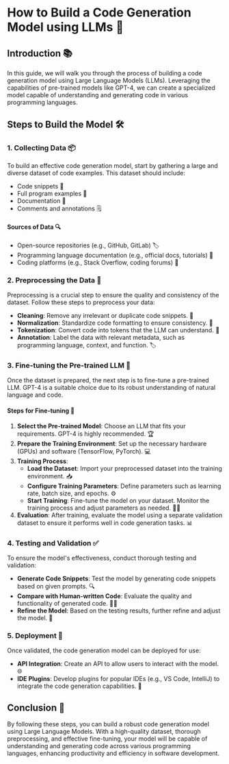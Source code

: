 # How to Build a Code Generation Model using LLMs 🚀

## Introduction 📚

In this guide, we will walk you through the process of building a code generation model using Large Language Models (LLMs). Leveraging the capabilities of pre-trained models like GPT-4, we can create a specialized model capable of understanding and generating code in various programming languages.

## Steps to Build the Model 🛠️

### 1. Collecting Data 📦

To build an effective code generation model, start by gathering a large and diverse dataset of code examples. This dataset should include:

- Code snippets 🧩
- Full program examples 📄
- Documentation 📜
- Comments and annotations 🗒️

#### Sources of Data 🔍

- Open-source repositories (e.g., GitHub, GitLab) 🏷️
- Programming language documentation (e.g., official docs, tutorials) 📘
- Coding platforms (e.g., Stack Overflow, coding forums) 💬

### 2. Preprocessing the Data 🧹

Preprocessing is a crucial step to ensure the quality and consistency of the dataset. Follow these steps to preprocess your data:

- **Cleaning**: Remove any irrelevant or duplicate code snippets. 🧼
- **Normalization**: Standardize code formatting to ensure consistency. 🔄
- **Tokenization**: Convert code into tokens that the LLM can understand. 🧩
- **Annotation**: Label the data with relevant metadata, such as programming language, context, and function. 🏷️

### 3. Fine-tuning the Pre-trained LLM 🎯

Once the dataset is prepared, the next step is to fine-tune a pre-trained LLM. GPT-4 is a suitable choice due to its robust understanding of natural language and code.

#### Steps for Fine-tuning 🔧

1. **Select the Pre-trained Model**: Choose an LLM that fits your requirements. GPT-4 is highly recommended. 🏆
2. **Prepare the Training Environment**: Set up the necessary hardware (GPUs) and software (TensorFlow, PyTorch). 💻
3. **Training Process**:
   - **Load the Dataset**: Import your preprocessed dataset into the training environment. 📥
   - **Configure Training Parameters**: Define parameters such as learning rate, batch size, and epochs. ⚙️
   - **Start Training**: Fine-tune the model on your dataset. Monitor the training process and adjust parameters as needed. 🏋️‍♀️
4. **Evaluation**: After training, evaluate the model using a separate validation dataset to ensure it performs well in code generation tasks. 📊

### 4. Testing and Validation ✅

To ensure the model's effectiveness, conduct thorough testing and validation:

- **Generate Code Snippets**: Test the model by generating code snippets based on given prompts. 🔍
- **Compare with Human-written Code**: Evaluate the quality and functionality of generated code. 👨‍💻
- **Refine the Model**: Based on the testing results, further refine and adjust the model. 🔧

### 5. Deployment 🚀

Once validated, the code generation model can be deployed for use:

- **API Integration**: Create an API to allow users to interact with the model. 🌐
- **IDE Plugins**: Develop plugins for popular IDEs (e.g., VS Code, IntelliJ) to integrate the code generation capabilities. 🔌

## Conclusion 🎉

By following these steps, you can build a robust code generation model using Large Language Models. With a high-quality dataset, thorough preprocessing, and effective fine-tuning, your model will be capable of understanding and generating code across various programming languages, enhancing productivity and efficiency in software development.
